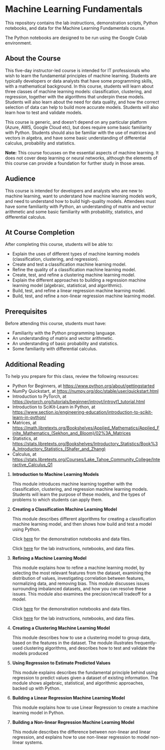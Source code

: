 # Machine Learning Fundamentals

This repository contains the lab instructions, demonstration scripts, Python notebooks, and data for the Machine Learning Fundamentals course.

The Python notebooks are designed to be run using the Google Colab environment.

## About the Course

This five-day instructor-led course is intended for IT professionals who wish to learn the fundamental principles of machine learning. Students are typically developers or data analysts that have some programming skills, with a mathematical background. In this course, students will learn about three classes of machine learning models: classification, clustering, and regression, together with the algorithms that underpin these models.  Students will also learn about the need for data quality, and how the correct selection of data can help to build more accurate models. Students will also learn how to test and validate models.

This course is generic, and doesn’t depend on any particular platform (Azure, AWS, Google Cloud etc), but does require some basic familiarity with Python. Students should also be familiar with the use of matrices and vectors in algebra, and have some basic understanding of differential calculus, probability and statistics.

**Note:** This course focusses on the essential aspects of machine learning. It does not cover deep learning or neural networks, although the elements of this course can provide a foundation for further study in those areas.

## Audience

This course is intended for developers and analysts who are new to machine learning, want to understand how machine learning models work, and need to understand how to build high-quality models. Attendees must have some familiarity with Python, an understanding of matrix and vector arithmetic and some basic familiarity with probability, statistics, and differential calculus. 

## At Course Completion

After completing this course, students will be able to:

- Explain the uses of different types of machine learning models (classification, clustering, and regression).
- Create and test a classification machine learning model.
- Refine the quality of a classification machine learning model.
- Create, test, and refine a clustering machine learning model.
- Explain the different approaches to building a regression machine learning model (algebraic, statistical, and algorithmic).
- Build, test, and refine a linear regression machine learning model.
- Build, test, and refine a non-linear regression machine learning model.

## Prerequisites

Before attending this course, students must have:

- Familiarity with the Python programming language.
- An understanding of matrix and vector arithmetic.
- An understanding of basic probability and statistics.
- Some familiarity with differential calculus.

## Additional Reading

To help you prepare for this class, review the following resources:

- Python for Beginners, at https://www.python.org/about/gettingstarted
- NumPy Quickstart, at https://numpy.org/doc/stable/user/quickstart.html
- Introduction to PyTorch, at https://pytorch.org/tutorials/beginner/introyt/introyt1_tutorial.html
- Introduction to SciKit-Learn in Python, at https://www.section.io/engineering-education/introduction-to-scikit-learn-in-python/
- Matrices, at https://math.libretexts.org/Bookshelves/Applied_Mathematics/Applied_Finite_Mathematics_(Sekhon_and_Bloom)/02%3A_Matrices
- Statistics, at https://stats.libretexts.org/Bookshelves/Introductory_Statistics/Book%3A_Introductory_Statistics_(Shafer_and_Zhang)
- Calculus, at https://stats.libretexts.org/Courses/Lake_Tahoe_Community_College/Interactive_Calculus_Q1

1. **Introduction to Machine Learning Models**

    This module introduces machine learning together with the classification, clustering, and regression machine learning models. Students will learn the purpose of these models, and the types of problems to which students can apply them.

1. **Creating a Classification Machine Learning Model**

    This module describes different algorithms for creating a classification machine learning model, and then shows how build and test a model using Python.

    Click [here](https://github.com/cm-int/machine-learning-fundamentals/tree/main/module_2/Democode) for the demonstration notebooks and data files.

    Click [here](https://github.com/cm-int/machine-learning-fundamentals/tree/main/module_2/Labs) for the lab instructions, notebooks, and data files.

1. **Refining a Machine Learning Model**

    This module explains how to refine a machine learning model, by selecting the most relevant features from the dataset, examining the distribution of values, investigating correlation between features, normalizing data, and removing bias. This module discusses issues surrounding imbalanced datasets, and how you can resolve these issues. This module also examines the precision/recall tradeoff for a model.

    Click [here](https://github.com/cm-int/machine-learning-fundamentals/tree/main/module_3/Democode) for the demonstration notebooks and data files.

    Click [here](https://github.com/cm-int/machine-learning-fundamentals/tree/main/module_3/Labs) for the lab instructions, notebooks, and data files.

1. **Creating a Clustering Machine Learning Model**

    This module describes how to use a clustering model to group data, based on the features in the dataset. The module illustrates frequently-used clustering algorithms, and describes how to test and validate the models produced

1. **Using Regression to Estimate Predicted Values**

    This module explains describes the fundamental principle behind using regression to predict values given a dataset of existing information. The module shows algebraic, statistical, and algorithmic approaches, backed up with Python.

1. **Building a Linear Regression Machine Learning Model**

    This module explains how to use Linear Regression to create a machine learning model in Python.

1. **Building a Non-linear Regression Machine Learning Model**

    This module describes the difference between non-linear and linear regression, and explains how to use non-linear regression to model non-linear systems.

